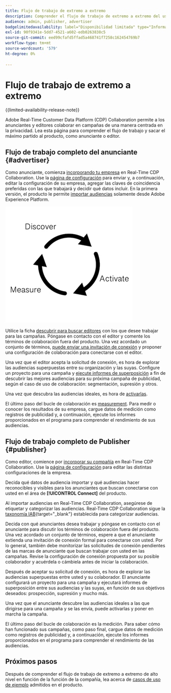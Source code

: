 ```yaml
---
title: Flujo de trabajo de extremo a extremo
description: Comprender el flujo de trabajo de extremo a extremo del uso de Real-Time CDP Collaboration como anunciante o editor
audience: admin, publisher, advertiser
badgelimitedavailability: label="Disponibilidad limitada" type="Informative" url="https://helpx.adobe.com/es/legal/product-descriptions/real-time-customer-data-platform-collaboration.html newtab=true"
exl-id: 90f9341e-5dd7-4521-a602-edb0263838c5
source-git-commit: eed99cfafd5ffad5a468741f7258c162454769b7
workflow-type: tm+mt
source-wordcount: '579'
ht-degree: 0%

---
```


# Flujo de trabajo de extremo a extremo

{{limited-availability-release-note}}

Adobe Real-Time Customer Data Platform (CDP) Collaboration permite a los anunciantes y editores colaborar en campañas de una manera centrada en la privacidad. Lea esta página para comprender el flujo de trabajo y sacar el máximo partido al producto, como anunciante o editor.

## Flujo de trabajo completo del anunciante {#advertiser}

Como anunciante, comienza [incorporando tu empresa](/help/guide/setup/onboard-account.md) en Real-Time CDP Collaboration. Use la [página de configuración](/help/guide/setup/setup-overview.md) para enviar y, a continuación, editar la configuración de su empresa, agregar las claves de coincidencia preferidas con las que trabajará y decidir qué datos incluir. En la primera versión, el producto le permite [importar audiencias](/help/guide/setup/onboard-audiences.md) solamente desde Adobe Experience Platform.

![Detectar, activar y medir anunciantes.](/help/assets/end-to-end-workflow/discover-activate-measure.png)

Utilice la ficha [descubrir para buscar editores](/help/guide/connect/discover-publishers.md) con los que desee trabajar para las campañas. Póngase en contacto con el editor y comente los términos de colaboración fuera del producto. Una vez acordado un conjunto de términos, [puede enviar una invitación de conexión](/help/guide/connect/establishing-connections.md) y proponer una configuración de colaboración para conectarse con el editor.

Una vez que el editor acepta la solicitud de conexión, es hora de explorar las audiencias superpuestas entre su organización y las suyas. Configure un proyecto para una campaña y [ejecute informes de superposición](/help/guide/collaborate/discover.md) a fin de descubrir las mejores audiencias para su próxima campaña de publicidad, según el caso de uso de colaboración: segmentación, supresión y otros.

Una vez que descubra las audiencias ideales, es hora de [activarlas](/help/guide/collaborate/activate.md).

El último paso del bucle de colaboración es [measurement](/help/guide/collaborate/measure.md). Para medir o conocer los resultados de su empresa, cargue datos de medición como registros de publicidad y, a continuación, ejecute los informes proporcionados en el programa para comprender el rendimiento de sus audiencias.

## Flujo de trabajo completo de Publisher {#publisher}

Como editor, comience por [incorporar su compañía](/help/guide/setup/onboard-account.md) en Real-Time CDP Collaboration. Use la [página de configuración](/help/guide/setup/setup-overview.md) para editar las distintas configuraciones de la empresa.

Decida qué datos de audiencia importar y qué audiencias hacer reconocibles y visibles para los anunciantes que buscan conectarse con usted en el área de **[!UICONTROL Connect]** del producto.

Al importar audiencias en Real-Time CDP Collaboration, asegúrese de etiquetar y categorizar las audiencias. Real-Time CDP Collaboration sigue la [taxonomía IAB](https://www.iab.com/guidelines/content-taxonomy/){target="_blank"} establecida para categorizar audiencias.

Decida con qué anunciantes desea trabajar y póngase en contacto con el anunciante para discutir los términos de colaboración fuera del producto. Una vez acordado un conjunto de términos, espere a que el anunciante extienda una invitación de conexión formal para conectarse con usted. Por lo general, también debe monitorizar las solicitudes de conexión pendientes de las marcas de anunciante que buscan trabajar con usted en las campañas. Revise la configuración de conexión propuesta por su posible colaborador y acuérdela o cámbiela antes de iniciar la colaboración.

Después de aceptar su solicitud de conexión, es hora de explorar las audiencias superpuestas entre usted y su colaborador. El anunciante configurará un proyecto para una campaña y ejecutará informes de superposición entre sus audiencias y las suyas, en función de sus objetivos deseados: prospección, supresión y mucho más.

Una vez que el anunciante descubre las audiencias ideales a las que dirigirse para una campaña y se las envía, puede activarlas y poner en marcha la campaña.

El último paso del bucle de colaboración es la medición. Para saber cómo han funcionado sus campañas, como paso final, cargue datos de medición como registros de publicidad y, a continuación, ejecute los informes proporcionados en el programa para comprender el rendimiento de las audiencias.

## Próximos pasos

Después de comprender el flujo de trabajo de extremo a extremo de alto nivel en función de la función de la compañía, lea acerca de [casos de uso de ejemplo](/help/guide/use-cases-benefits.md) admitidos en el producto.
